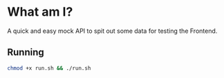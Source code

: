 # What am I?
A quick and easy mock API to spit out some data for testing the Frontend.

## Running
```bash
chmod +x run.sh && ./run.sh
```